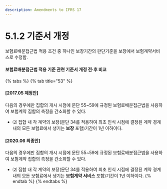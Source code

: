 ```yaml
---
description: Amendments to IFRS 17
---
```


# 5.1.2 기준서 개정

보험료배분접근법 적용 조건 중 하나인 보장기간의 판단기준을 보장에서 보험계약서비스로 수정함.&#x20;

#### 보험료배분접근법 적용 기준 관련 기준서 개정 전·후 비교&#x20;

{% tabs %}
{% tab title="53" %}
#### **\[2017.05 제정안]**

다음의 경우에만 집합의 개시 시점에 문단 55\~59에 규정된 보험료배분접근법을 사용하여 보험계약 집합의 측정을 간소화할 수 있다.

* ⑵ 집합 내 각 계약의 보장(문단 34를 적용하여 최초 인식 시점에 결정된 계약 경계 내의 모든 보험료에서 생기는 **보장** 포함)기간이 1년 이하이다.



#### **\[2020.06 최종안]**&#x20;

다음의 경우에만 집합의 개시 시점에 문단 55\~59에 규정된 보험료배분접근법을 사용하여 보험계약 집합의 측정을 간소화할 수 있다.

* ⑵ 집합 내 각 계약의 보장(문단 34를 적용하여 최초 인식 시점에 결정된 계약 경계 내의 모든 보험료에서 생기는 **보험계약 서비스** 포함)기간이 1년 이하이다.
{% endtab %}
{% endtabs %}
